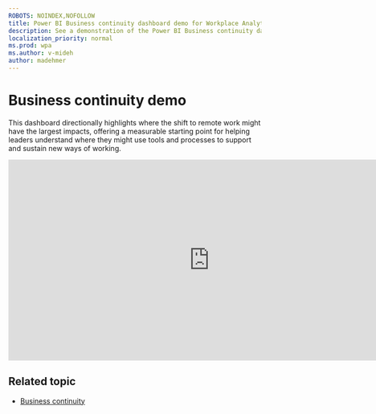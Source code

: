```yaml
---
ROBOTS: NOINDEX,NOFOLLOW
title: Power BI Business continuity dashboard demo for Workplace Analytics
description: See a demonstration of the Power BI Business continuity dashboard
localization_priority: normal 
ms.prod: wpa
ms.author: v-mideh
author: madehmer
---
```

# Business continuity demo

This dashboard directionally highlights where the shift to remote work might have the largest impacts, offering a measurable starting point for helping leaders understand where they might use tools and processes to support and sustain new ways of working.


<iframe width="800" height="400" src="https://msit.powerbi.com/view?r=eyJrIjoiM2ZiY2Y4M2YtMTMyNi00NWY1LWEyMjctYTY2OTdlOWQzNDhhIiwidCI6IjcyZjk4OGJmLTg2ZjEtNDFhZi05MWFiLTJkN2NkMDExZGI0NyIsImMiOjV9&pageName=ReportSectionea310751bfbd1d76fa65" frameborder="0" allowFullScreen="true"></iframe>


## Related topic

* [Business continuity](../tutorials/power-bi-bc.md)
